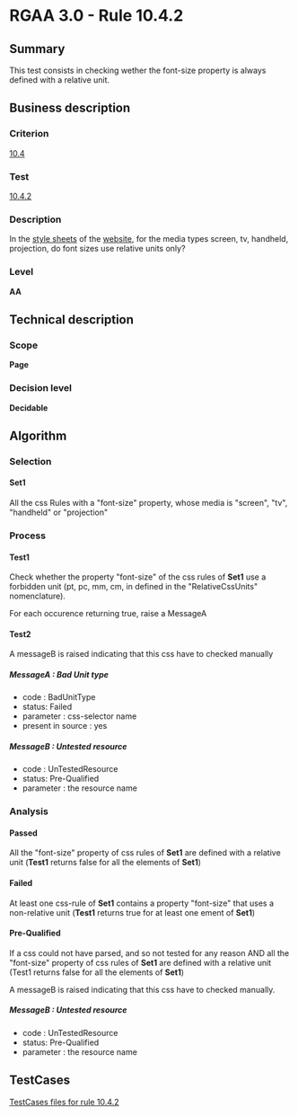 # RGAA 3.0 -  Rule 10.4.2
## Summary

This test consists in checking wether the font-size property is always
defined with a relative unit.

## Business description

### Criterion

[10.4](http://asqatasun.github.io/RGAA--3.0--EN/RGAA3.0_Criteria_English_version_v1.html#crit-10-4)

### Test

[10.4.2](http://asqatasun.github.io/RGAA--3.0--EN/RGAA3.0_Criteria_English_version_v1.html#test-10-4-2)

### Description
In the <a href="http://asqatasun.github.io/RGAA--3.0--EN/RGAA3.0_Glossary_English_version_v1.html#mFeuilleStyle">style
  sheets</a> of the <a href="http://asqatasun.github.io/RGAA--3.0--EN/RGAA3.0_Glossary_English_version_v1.html#mSiteWeb">website</a>,
    for the media types screen,
    tv, handheld, projection, do font sizes use
    relative units only? 


### Level

**AA**

## Technical description

### Scope

**Page**

### Decision level

**Decidable**

## Algorithm

### Selection

#### Set1

All the css Rules with a "font-size" property, whose media is "screen", "tv", "handheld" or "projection"

### Process

#### Test1

Check whether the property "font-size" of the css rules of **Set1** use a forbidden unit (pt, pc, mm, cm, in defined in the "RelativeCssUnits" nomenclature).

For each occurence returning true, raise a MessageA

#### Test2
A messageB is raised indicating that this css have to checked manually

##### MessageA : Bad Unit type

-   code : BadUnitType
-   status: Failed
-   parameter : css-selector name
-   present in source : yes

##### MessageB : Untested resource

-   code : UnTestedResource
-   status: Pre-Qualified
-   parameter : the resource name

### Analysis

#### Passed

All the "font-size" property of css rules of **Set1** are defined with a
relative unit (**Test1** returns false for all the elements of **Set1**)

#### Failed

At least one css-rule of **Set1** contains a property "font-size" that uses
a non-relative unit (**Test1** returns true for at least one ement of **Set1**)

#### Pre-Qualified

If a css could not have parsed, and so not tested for any reason AND all
the "font-size" property of css rules of **Set1** are defined with a
relative unit (Test1 returns false for all the elements of **Set1**)

A messageB is raised indicating that this css have to checked manually.

##### MessageB : Untested resource

-   code : UnTestedResource
-   status: Pre-Qualified
-   parameter : the resource name




##  TestCases 

[TestCases files for rule 10.4.2](https://github.com/Asqatasun/Asqatasun/tree/master/rules/rules-rgaa3.0/src/test/resources/testcases/rgaa30/Rgaa30Rule100402/) 


